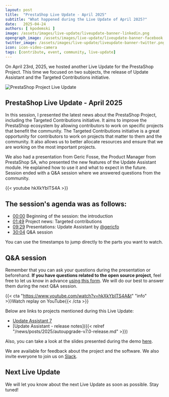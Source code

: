```yaml
---
layout: post
title:  "PrestaShop Live Update - April 2025"
subtitle: "What happened during the Live Update of April 2025?"
date:   2025-04-24
authors: [ kpodemski ]
image: /assets/images/live-update/liveupdate-banner-linkedin.png
opengraph_image: /assets/images/live-update/liveupdate-banner-facebook.png
twitter_image: /assets/images/live-update/liveupdate-banner-twitter.png
icon: icon-video-camera
tags: [contribute, event, community, live-update]
---
```


On April 23rd, 2025, we hosted another Live Update for the PrestaShop Project. This time we focused on two subjects, the release of Update Assistant and the Targeted Contributions initiative.

![PrestaShop Project Live Update](/assets/images/live-update/liveupdate-banner-linkedin.png)

## PrestaShop Live Update - April 2025

In this session, I presented the latest news about the PrestaShop Project, including the Targeted Contributions initiative. It aims to improve the PrestaShop ecosystem by allowing contributors to work on specific projects that benefit the community. The Targeted Contributions initiative is a great opportunity for contributors to work on projects that matter to them and the community. It also allows us to better allocate resources and ensure that we are working on the most important projects.

We also had a presentation from Geric Fosse, the Product Manager from PrestaShop SA, who presented the new features of the Update Assistant module. He explained how to use it and what to expect in the future. Session ended with a Q&A session where we answered questions from the community.

{{< youtube hkXkYbITS4A >}}

## The session's agenda was as follows:

- [00:00](https://www.youtube.com/watch?v=hkXkYbITS4A) Beginning of the session: the introduction
- [01:49](https://youtu.be/hkXkYbITS4A?t=109) Project news: Targeted contributions
- [09:29](https://youtu.be/hkXkYbITS4A?t=569) Presentations: Update Assistant by [@gericfo](https://github.com/gericfo)
- [30:04](https://youtu.be/hkXkYbITS4A?t=1804) Q&A session

You can use the timestamps to jump directly to the parts you want to watch.

## Q&A session

Remember that you can ask your questions during the presentation or beforehand. **If you have questions related to the open source project**, feel free to let us know in advance [using this form](https://forms.gle/FWazuZnXBtFPauFZ7). We will do our best to answer them during the next Q&A session.

{{< cta "https://www.youtube.com/watch?v=hkXkYbITS4A&t" "info" >}}Watch replay on YouTube{{< /cta >}}

Below are links to projects mentioned during this Live Update:

- [Update Assistant 7](https://github.com/PrestaShop/autoupgrade/releases/tag/v7.0.0)
- [Update Assistant - release notes]({{< relref "/news/posts/2025/autoupgrade-v7.0-release.md" >}})

Also, you can take a look at the slides presented during the demo [here](https://docs.google.com/presentation/d/1eJZbyiYSxkB5gqI2QrLjZVMHJmR8dwBcgEHwfVuDmFI/edit?usp=sharing).

We are available for feedback about the project and the software. We also invite everyone to join us on [Slack](https://www.prestashop-project.org/slack/).

## Next Live Update

We will let you know about the next Live Update as soon as possible. Stay tuned!
